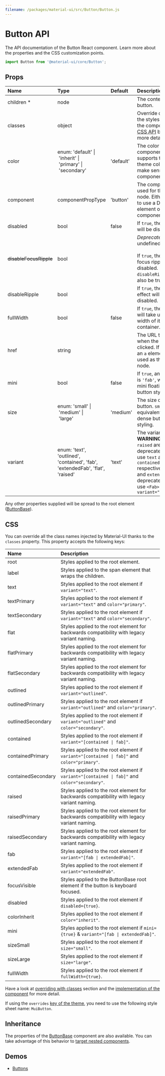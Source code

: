 ```yaml
---
filename: /packages/material-ui/src/Button/Button.js
---
```


<!--- This documentation is automatically generated, do not try to edit it. -->

# Button API

<p class="description">The API documentation of the Button React component. Learn more about the properties and the CSS customization points.</p>

```js
import Button from '@material-ui/core/Button';
```



## Props

| Name | Type | Default | Description |
|:-----|:-----|:--------|:------------|
| <span class="prop-name required">children *</span> | <span class="prop-type">node</span> |   | The content of the button. |
| <span class="prop-name">classes</span> | <span class="prop-type">object</span> |   | Override or extend the styles applied to the component. See [CSS API](#css-api) below for more details. |
| <span class="prop-name">color</span> | <span class="prop-type">enum:&nbsp;'default'&nbsp;&#124;<br>&nbsp;'inherit'&nbsp;&#124;<br>&nbsp;'primary'&nbsp;&#124;<br>&nbsp;'secondary'<br></span> | <span class="prop-default">'default'</span> | The color of the component. It supports those theme colors that make sense for this component. |
| <span class="prop-name">component</span> | <span class="prop-type">componentPropType</span> | <span class="prop-default">'button'</span> | The component used for the root node. Either a string to use a DOM element or a component. |
| <span class="prop-name">disabled</span> | <span class="prop-type">bool</span> | <span class="prop-default">false</span> | If `true`, the button will be disabled. |
| ~~<span class="prop-name">disableFocusRipple</span>~~ | <span class="prop-type">bool</span> |   | *Deprecated*. undefined<br><br>If `true`, the  keyboard focus ripple will be disabled. `disableRipple` must also be true. |
| <span class="prop-name">disableRipple</span> | <span class="prop-type">bool</span> |   | If `true`, the ripple effect will be disabled. |
| <span class="prop-name">fullWidth</span> | <span class="prop-type">bool</span> | <span class="prop-default">false</span> | If `true`, the button will take up the full width of its container. |
| <span class="prop-name">href</span> | <span class="prop-type">string</span> |   | The URL to link to when the button is clicked. If defined, an `a` element will be used as the root node. |
| <span class="prop-name">mini</span> | <span class="prop-type">bool</span> | <span class="prop-default">false</span> | If `true`, and `variant` is `'fab'`, will use mini floating action button styling. |
| <span class="prop-name">size</span> | <span class="prop-type">enum:&nbsp;'small'&nbsp;&#124;<br>&nbsp;'medium'&nbsp;&#124;<br>&nbsp;'large'<br></span> | <span class="prop-default">'medium'</span> | The size of the button. `small` is equivalent to the dense button styling. |
| <span class="prop-name">variant</span> | <span class="prop-type">enum:&nbsp;'text', 'outlined', 'contained', 'fab', 'extendedFab', 'flat', 'raised'<br></span> | <span class="prop-default">'text'</span> | The variant to use. __WARNING__: `flat` and `raised` are deprecated. Instead use `text` and `contained` respectively. `fab` and `extendedFab` are deprecated. Instead use `<Fab>` and `<Fab variant="extended">` |

Any other properties supplied will be spread to the root element ([ButtonBase](/api/button-base/)).

## CSS

You can override all the class names injected by Material-UI thanks to the `classes` property.
This property accepts the following keys:


| Name | Description |
|:-----|:------------|
| <span class="prop-name">root</span> | Styles applied to the root element.
| <span class="prop-name">label</span> | Styles applied to the span element that wraps the children.
| <span class="prop-name">text</span> | Styles applied to the root element if `variant="text"`.
| <span class="prop-name">textPrimary</span> | Styles applied to the root element if `variant="text"` and `color="primary"`.
| <span class="prop-name">textSecondary</span> | Styles applied to the root element if `variant="text"` and `color="secondary"`.
| <span class="prop-name">flat</span> | Styles applied to the root element for backwards compatibility with legacy variant naming.
| <span class="prop-name">flatPrimary</span> | Styles applied to the root element for backwards compatibility with legacy variant naming.
| <span class="prop-name">flatSecondary</span> | Styles applied to the root element for backwards compatibility with legacy variant naming.
| <span class="prop-name">outlined</span> | Styles applied to the root element if `variant="outlined"`.
| <span class="prop-name">outlinedPrimary</span> | Styles applied to the root element if `variant="outlined"` and `color="primary"`.
| <span class="prop-name">outlinedSecondary</span> | Styles applied to the root element if `variant="outlined"` and `color="secondary"`.
| <span class="prop-name">contained</span> | Styles applied to the root element if `variant="[contained \| fab]"`.
| <span class="prop-name">containedPrimary</span> | Styles applied to the root element if `variant="[contained \| fab]"` and `color="primary"`.
| <span class="prop-name">containedSecondary</span> | Styles applied to the root element if `variant="[contained \| fab]"` and `color="secondary"`.
| <span class="prop-name">raised</span> | Styles applied to the root element for backwards compatibility with legacy variant naming.
| <span class="prop-name">raisedPrimary</span> | Styles applied to the root element for backwards compatibility with legacy variant naming.
| <span class="prop-name">raisedSecondary</span> | Styles applied to the root element for backwards compatibility with legacy variant naming.
| <span class="prop-name">fab</span> | Styles applied to the root element if `variant="[fab \| extendedFab]"`.
| <span class="prop-name">extendedFab</span> | Styles applied to the root element if `variant="extendedFab"`.
| <span class="prop-name">focusVisible</span> | Styles applied to the ButtonBase root element if the button is keyboard focused.
| <span class="prop-name">disabled</span> | Styles applied to the root element if `disabled={true}`.
| <span class="prop-name">colorInherit</span> | Styles applied to the root element if `color="inherit"`.
| <span class="prop-name">mini</span> | Styles applied to the root element if `mini={true}` & `variant="[fab \| extendedFab]"`.
| <span class="prop-name">sizeSmall</span> | Styles applied to the root element if `size="small"`.
| <span class="prop-name">sizeLarge</span> | Styles applied to the root element if `size="large"`.
| <span class="prop-name">fullWidth</span> | Styles applied to the root element if `fullWidth={true}`.

Have a look at [overriding with classes](/customization/overrides/#overriding-with-classes) section
and the [implementation of the component](https://github.com/mui-org/material-ui/blob/master/packages/material-ui/src/Button/Button.js)
for more detail.

If using the `overrides` [key of the theme](/customization/themes/#css),
you need to use the following style sheet name: `MuiButton`.

## Inheritance

The properties of the [ButtonBase](/api/button-base/) component are also available.
You can take advantage of this behavior to [target nested components](/guides/api/#spread).

## Demos

- [Buttons](/demos/buttons/)

